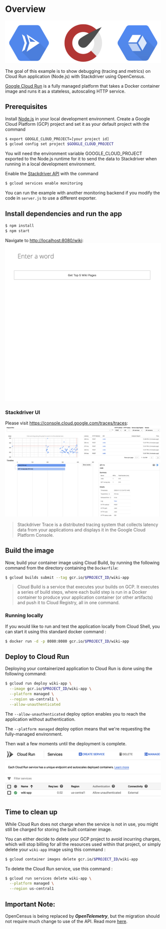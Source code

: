 # Overview

![Overview](images/overview.png)

The goal of this example is to show debugging (tracing and metrics) on Cloud Run application (Node.js) with Stackdriver using OpenCensus.

[Google Cloud Run](https://cloud.google.com/run/) is a fully managed platform that takes a Docker container image and runs it as a stateless, autoscaling HTTP service.

## Prerequisites
Install [Node.js](https://nodejs.org) in your local development environment.
Create a Google Cloud Platform (GCP) project and set it as your default project
with the command
```sh
$ export GOOGLE_CLOUD_PROJECT=[your project id]
$ gcloud config set project $GOOGLE_CLOUD_PROJECT
```

You will need the environment variable GOOGLE_CLOUD_PROJECT exported to the Node.js runtime for it to send the data to Stackdriver when running in a local development environment.

Enable the [Stackdriver API](https://cloud.google.com/monitoring/api/v3/) with the command
```sh
$ gcloud services enable monitoring
```

You can run the example with another monitoring backend if you modify the code in `server.js` to use a different exporter.

## Install dependencies and run the app
```sh
$ npm install
$ npm start
```

Navigate to <http://localhost:8080/wiki>:
![Wiki Demo](images/demo.gif)

### Stackdriver UI

Please visit <https://console.cloud.google.com/traces/traces>:
![Stackdriver UI](images/stackdriver.png)

> Stackdriver Trace is a distributed tracing system that collects latency data from your applications and displays it in the Google Cloud Platform Console.

## Build the image
Now, build your container image using Cloud Build, by running the following command from the directory containing the `Dockerfile`:

```sh
$ gcloud builds submit --tag gcr.io/$PROJECT_ID/wiki-app
```

> Cloud Build is a service that executes your builds on GCP. It executes a series of build steps, where each build step is run in a Docker container to produce your application container (or other artifacts) and push it to Cloud Registry, all in one command.

### Running locally
If you would like to run and test the application locally from Cloud Shell, you can start it using this standard docker command :

```sh
$ docker run -d -p 8080:8080 gcr.io/$PROJECT_ID/wiki-app
```

## Deploy to Cloud Run
Deploying your containerized application to Cloud Run is done using the following command:

```sh
$ gcloud run deploy wiki-app \
  --image gcr.io/$PROJECT_ID/wiki-app \
  --platform managed \
  --region us-central1 \
  --allow-unauthenticated
```
The `--allow-unauthenticated` deploy option enables you to reach the application without authentication.

The `--platform managed` deploy option means that we're requesting the fully-managed environment.

Then wait a few moments until the deployment is complete.

![Cloud Run UI](images/cloud-run.png)

## Time to clean up
While Cloud Run does not charge when the service is not in use, you might still be charged for storing the built container image.

You can either decide to delete your GCP project to avoid incurring charges, which will stop billing for all the resources used within that project, or simply delete your `wiki-app` image using this command :

```sh
$ gcloud container images delete gcr.io/$PROJECT_ID/wiki-app
```

To delete the Cloud Run service, use this command :

```sh
$ gcloud run services delete wiki-app \
  --platform managed \
  --region us-central1
```

## Important Note:

OpenCensus is being replaced by ***OpenTelemetry***, but the migration should not require much change to use of the API. Read more [here](https://medium.com/opentracing/a-roadmap-to-convergence-b074e5815289).
